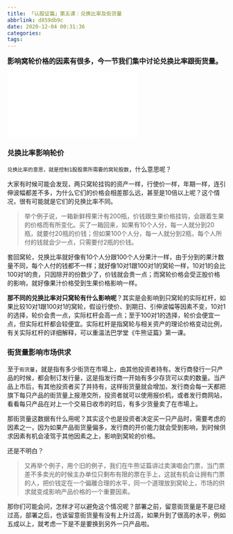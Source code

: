```yaml
---
title: 「认股证篇」第五课：兑换比率及街货量
abbrlink: d859db9c
date: 2020-12-04 00:31:36
categories:
tags:
---
```


<b><font size=3>影响窝轮价格的因素有很多，今一节我们集中讨论兑换比率跟街货量。</font></b>


<div class="bilibili">
    <iframe src="//player.bilibili.com/player.html?aid=627762880&bvid=BV11t4y1e7ny&cid=258321542&page=1" scrolling="no" border="0" frameborder="no" framespacing="0" allowfullscreen="true"> </iframe>
</div>

### 兑换比率影响轮价

`兑换比率的意思，就是控制1股股票所需要的窝轮股数`，什么意思呢？

大家有时候可能会发现，两只窝轮挂钩的资产一样，行使价一样，年期一样，连引伸波幅都差不多，为什么它们的价格会相差那么远，甚至是10倍以上呢？这个情况，很有可能就是它们的兑换比率不同。

> 举个例子说，一箱新鲜榨果汁有200瓶，价钱跟生果价格挂钩，会跟着生果的价格而有所变化。买了一箱回来，如果有10个人分，每一人就分到20瓶，就要付20瓶的价钱；但如果100个人分，每一人就分到2瓶，每个人所付的钱就会少一点，只需要付2瓶的价钱。

套回窝轮，兑换比率就好像有10个人分跟100个人分果汁一样，由于分到的果汁数量不同，每个人付的钱都不一样；就好像10对1跟100对1的窝轮一样，10对1的会比100对1的贵，只因除开的份数少了，价钱就会贵一点；而窝轮价格会受正股价格的影响，就好像果汁价格受到生果价格影响一样。

**那不同的兑换比率对只窝轮有什么影响呢**？其实是会影响到只窝轮的实际杠杆，如果比较10对1跟100对1的窝轮，假设行使价、到期日、引伸波幅等因素不变，10对1的选择，轮价会贵一点，实际杠杆会高一点；至于100对1的选择，轮价会便宜一点，但实际杠杆都会较便宜。实际杠杆是指窝轮与相关资产的理论价格变动比例，有关实际杠杆的详细解释，可以重温法巴学堂《牛熊证篇》第一课。

### 街货量影响市场供求

至于`街货量`，就是指有多少街货在市場上，由其他投资者持有。发行商發行一只产品的时候，都会制订发行量，这是指发行商一开始有多少存货可以卖的数量。当产品上市后，有其他投资者买了并持有，这样街货量就会增加，发行商会每一天都把旗下每只产品的街货量上报港交所，投资者就可以使用报价机，或者发行商网站，看看每只产品在对上一个交易日收市的时后，有多少货量卖了在市場上。

那街货量这数据有什么用呢？其实这个也是投资者决定买一只产品时，需要考虑的因素之一，因为如果产品街货量偏多，发行商的开价能力就会受到影响，到时候供求因素有机会凌驾于其他因素之上，影响到窝轮的价格。

还是不明白？

> 又再举个例子，用个旧的例子，我们在牛熊证篇讲过卖演唱会门票，当门票差不多卖光的时候主办单位只剩布有限的票在手上，这就有机会让拥有门票的人，把价钱定在一个偏離合理的水平，同一个道理放到窝轮上，市场的供求就变成影响产品价格的一个重要因素。

那你们可能会问，怎样才可以避免这个情况呢？部署之前，留意街货量是不是已经过高，部署之后，也该留意街货量有没有上升过高，如果升到了很高的水平，例如五成以上，就考虑一下是不是要换到另外一只产品啦。